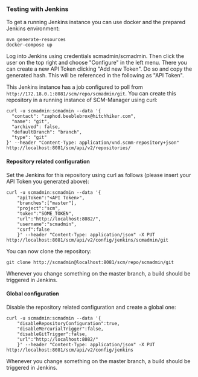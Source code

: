 ### Testing with Jenkins

To get a running Jenkins instance you can use docker and the prepared Jenkins environment:

```
mvn generate-resources
docker-compose up
```

Log into Jenkins using credentials scmadmin/scmadmin. Then click the user on the top right and choose "Configure" in the left menu. There you can create a new
API Token clicking "Add new Token". Do so and copy the generated hash. This will be referenced in the following as "API Token".

This Jenkins instance has a job configured to poll from `http://172.18.0.1:8081/scm/repo/scmadmin/git`. You can create this repository in a running instance of SCM-Manager using curl:

```
curl -u scmadmin:scmadmin --data '{
  "contact": "zaphod.beeblebrox@hitchhiker.com",
  "name": "git",
  "archived": false,
  "defaultBranch": "branch",
  "type": "git"
}' --header "Content-Type: application/vnd.scmm-repository+json" http://localhost:8081/scm/api/v2/repositories/
```

#### Repository related configuration

Set the Jenkins for this repository using curl as follows (please insert your API Token you generated above):

```
curl -u scmadmin:scmadmin --data '{
    "apiToken":"<API Token>",
    "branches":["master"],
    "project":"scm",
    "token":"SOME_TOKEN",
    "url":"http://localhost:8082/",
    "username":"scmadmin",
    "csrf":false
    }' --header "Content-Type: application/json" -X PUT http://localhost:8081/scm/api/v2/config/jenkins/scmadmin/git
```

You can now clone the repository:

```
git clone http://scmadmin@localhost:8081/scm/repo/scmadmin/git
```

Whenever you change something on the master branch, a build should be triggered in Jenkins.

#### Global configuration

Disable the repository related configuration and create a global one:

```
curl -u scmadmin:scmadmin --data '{
    "disableRepositoryConfiguration":true,
    "disableMercurialTrigger":false,
    "disableGitTrigger":false,
    "url":"http://localhost:8082/"
    }' --header "Content-Type: application/json" -X PUT http://localhost:8081/scm/api/v2/config/jenkins
```

Whenever you change something on the master branch, a build should be triggered in Jenkins.
